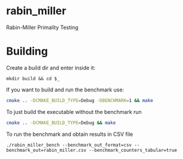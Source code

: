 # rabin_miller
Rabin-Miller Primality Testing

# Building 

Create a build dir and enter inside it:

```
mkdir build && cd $_
```

If you want to build and run the benchmark use:

```sh
cmake .. -DCMAKE_BUILD_TYPE=Debug -DBENCHMARK=1 && make
```

To just build the executable without the benchmark run

```sh
cmake .. -DCMAKE_BUILD_TYPE=Debug && make 
```

To run the benchmark and obtain results in CSV file

```
./rabin_miller_bench --benchmark_out_format=csv --benchmark_out=rabin_miller.csv --benchmark_counters_tabular=true
```